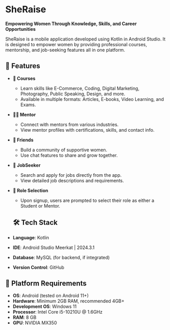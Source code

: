 # SheRaise 
**Empowering Women Through Knowledge, Skills, and Career Opportunities**

SheRaise is a mobile application developed using Kotlin in Android Studio. It is designed to empower women by providing professional courses, mentorship, and job-seeking features all in one platform.

## 🚀 Features

- **🧠 Courses**
  - Learn skills like E-Commerce, Coding, Digital Marketing, Photography, Public Speaking, Design, and more.
  - Available in multiple formats: Articles, E-books, Video Learning, and Exams.

- **👩‍🏫 Mentor**
  - Connect with mentors from various industries.
  - View mentor profiles with certifications, skills, and contact info.

- **💬 Friends**
  - Build a community of supportive women.
  - Use chat features to share and grow together.

- **📌 JobSeeker**
  - Search and apply for jobs directly from the app.
  - View detailed job descriptions and requirements.

- **👥 Role Selection**
  - Upon signup, users are prompted to select their role as either a Student or Mentor.
 
  ## 🛠️ Tech Stack

- **Language**: Kotlin
- **IDE**: Android Studio Meerkat | 2024.3.1
- **Database**: MySQL (for backend, if integrated)
- **Version Control**: GitHub

## 📱 Platform Requirements

- **OS**: Android (tested on Android 11+)
- **Hardware**: Minimum 2GB RAM, recommended 4GB+
- **Development OS**: Windows 11
- **Processor**: Intel Core i5-10210U @ 1.6GHz
- **RAM**: 8 GB
- **GPU**: NVIDIA MX350
